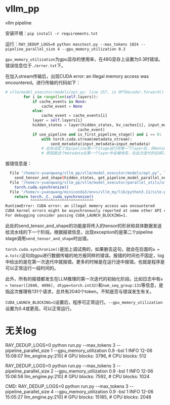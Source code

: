 # vllm_pp
vllm pipeline

安装环境：`pip install -r requirements.txt`

运行：`RAY_DEDUP_LOGS=0 python masstest.py --max_tokens 1024 --pipeline_parallel_size 4 --gpu_memory_utilization 0.3`

`gpu_memory_utilization`为gpu显存的使用率，在48G显存上设置为0.3时错误。错误信息位于`./error.txt`下。

在加入stream传输后，出现CUDA error: an illegal memory access was encountered。进行传输的代码如下：

```python
# vllm/model_executor/models/opt.py: line 257, in OPTDecoder.forward()
        for i in range(len(self.layers)):
            if cache_events is None:
                cache_event = None
            else:
                cache_event = cache_events[i]
            layer = self.layers[i]
            hidden_states = layer(hidden_states, kv_caches[i], input_metadata,
                                cache_event)
            if use_pipeline and is_first_pipeline_stage() and i == 0:
                with torch.cuda.stream(metadata_stream):
                    send_metadata(input_metadata=input_metadata)
                # 此处设定了在pipeline第一个stage运行完第一个layer后，将metadata序列化，广播给所有其他stage
                # 原因是这个metadata在第一个layer中会被改变，在此次迭代的后续layer中不变
```


报错信息是：
```bash
  File "/home/v-yuanqwang/vllm_pp/vllm/model_executor/models/opt.py", line 282, in forward
    send_tensor_and_shape(hidden_states, get_pipeline_model_parallel_next_rank())
  File "/home/v-yuanqwang/vllm_pp/vllm/model_executor/parallel_utils/utils.py", line 86, in send_tensor_and_shape
    torch.cuda.synchronize()
  File "/home/v-yuanqwang/miniconda3/envs/vllm_my/lib/python3.11/site-packages/torch/cuda/__init__.py", line 783, in synchronize
    return torch._C._cuda_synchronize()
           ^^^^^^^^^^^^^^^^^^^^^^^^^^^^
RuntimeError: CUDA error: an illegal memory access was encountered
CUDA kernel errors might be asynchronously reported at some other API call, so the stacktrace below might be incorrect.
For debugging consider passing CUDA_LAUNCH_BLOCKING=1.
```

此处的send_tensor_and_shape的功能是将传入的tensor的形状和具体数据发送给流水线的下一个阶段。根据报错信息，出现exception的是第二个pipeline stage调用`send_tensor_and_shape`时出错。

`torch.cuda.synchronize()`是加上调试用的，如果删去这句，就会在后面的`a = a.to(c)`这句向gpu进行数据传输的地方报同样的错误。报错的时间也不固定，log中给出的是在第一次迭代中就报错。更多的时候是在运行途中报错。也就是程序是可以正常运行一段时间的。

此外，所有的报错都发生在LLM推理的第一次迭代的初始化阶段。比如日志中有`a = tensor([2040, 4096], dtype=torch.int32)`和`num_seq_group:131`等信息，是指这次推理有131个请求，总共有2040个token。不知是否与错误发生有关。

`CUDA_LAUNCH_BLOCKING=1`设置后，程序可正常运行。`--gpu_memory_utilization`设置为0.4或更高，可以正常运行。




# 无关log
RAY_DEDUP_LOGS=0 python run.py --max_tokens 3 --pipeline_parallel_size 1 --gpu_memory_utilization 0.9 -bsl 1
INFO 12-06 15:08:07 llm_engine.py:210] # GPU blocks: 3796, # CPU blocks: 512

RAY_DEDUP_LOGS=0 python run.py --max_tokens 3 --pipeline_parallel_size 2 --gpu_memory_utilization 0.9 -bsl 1
INFO 12-06 15:06:56 llm_engine.py:210] # GPU blocks: 7592, # CPU blocks: 1024

CMD: RAY_DEDUP_LOGS=0 python run.py --max_tokens 3 --pipeline_parallel_size 4 --gpu_memory_utilization 0.9 -bsl 1
INFO 12-06 15:05:27 llm_engine.py:210] # GPU blocks: 15185, # CPU blocks: 2048

